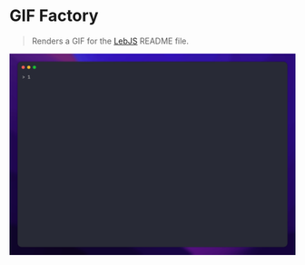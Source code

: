 # GIF Factory
> Renders a GIF for the [LebJS](https://github.com/LebsterFace/LebJS) README file.

![Output](https://github.com/LebsterFace/LebJS/raw/master/demo.gif)